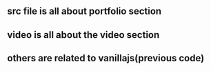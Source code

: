 ## src file is all about portfolio section

## video is all about the video section

## others are related to vanillajs(previous code)

